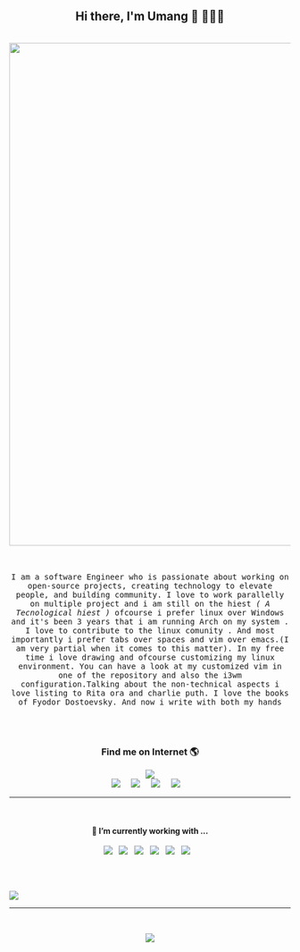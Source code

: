 
<h2 align='center'> <h2 align='center'> Hi there, I'm Umang  👋 🧑🏻‍💻 </h2>
 </h2>


<br><img align="center" src="https://abithomasfreelance.files.wordpress.com/2015/02/untitled-5.gif" width="900" ><br><br>
<br>
<p align ="center">
<samp>
I am a software Engineer who is passionate about working on open-source projects, creating technology to elevate people, and building community. I love to work parallelly on multiple project and i am still on the hiest<i> ( A Tecnological hiest )</i>
ofcourse i prefer linux over Windows and it's been 3 years that i am running Arch on my system . I love to contribute to the linux comunity . 
 And most importantly i prefer tabs over spaces and vim over emacs.(I am very partial when it comes to this matter). In my free time i love drawing and ofcourse customizing my linux environment. You can have a look at my customized vim in one of the repository and also the i3wm configuration.Talking about the non-technical aspects i love listing to Rita ora and charlie puth. I love the books of Fyodor Dostoevsky. And now i write with both my hands 
 <br><br>
</samp>
</p>
<br> 

<h3 align='center'> Find me on Internet 🌎 </h3>
<p align="center">
<img src ="https://static.ezgif.com/images/bg-white.gif" ><br>
<a href="https://medium.com/@umang20singh"><img src="https://img.shields.io/badge/medium-%231DA1F2.svg?&style=for-the-badge&logo=medium&logoColor=white" /></a>&nbsp;&nbsp;&nbsp;&nbsp;
<a href="https://www.linkedin.com/in/umang-singh-40309b147/"><img src="https://img.shields.io/badge/linkedin-%230077B5.svg?&style=for-the-badge&logo=linkedin&logoColor=white" /></a>&nbsp;&nbsp;&nbsp;&nbsp
<a href="mailto:umang20singh.com?subject=Olá%20Umang"><img src="https://img.shields.io/badge/gmail-%23D14836.svg?&style=for-the-badge&logo=gmail&logoColor=white" /></a>&nbsp;&nbsp;&nbsp;&nbsp;
<a href="https://twitter.com/ssingh_umang"><img src="https://img.shields.io/badge/twitter-%231DA1F2.svg?&style=for-the-badge&logo=twitter&logoColor=white" /></a>&nbsp;&nbsp;&nbsp;&nbsp;
</p>
<hr><br>
<h4 align='center'> 🔭   I’m currently working with ...</h4>
<p align='center'>
  <img src="https://img.shields.io/badge/html5%20-%23e34f26.svg?&style=for-the-badge&logo=html5&logoColor=white" />&nbsp;&nbsp;
  <img src="https://img.shields.io/badge/css3%20-%231572B6.svg?&style=for-the-badge&logo=css3&logoColor=white" />&nbsp;&nbsp;
  <img src="https://img.shields.io/badge/python3%20-%23e34f26.svg?&style=for-the-badge&logo=python&logoColor=white" />&nbsp;&nbsp;
  <img src="https://img.shields.io/badge/javascript%20-%23F7DF1E.svg?&style=for-the-badge&logo=javascript&logoColor=white" />&nbsp;&nbsp;
  <img src="https://img.shields.io/badge/figma%20-%231572B6.svg?&style=for-the-badge&logo=node.js&logoColor=white" />&nbsp;&nbsp;
   <img  src="https://img.shields.io/badge/mongoDB%20-%231572B6.svg?&style=for-the-badge&logo=mongodb&logoColor=green" /> &nbsp;&nbsp;
 <br><br>

</p>
<br>

![](https://github-readme-stats.vercel.app/api?username=InsideU&show_icons=true)

<hr>
<br>
<p align="center">
 <img src = "https://i.pinimg.com/originals/c1/91/9b/c1919b49dd6f835cf4638cebeca3ff07.gif" >
 </p>

